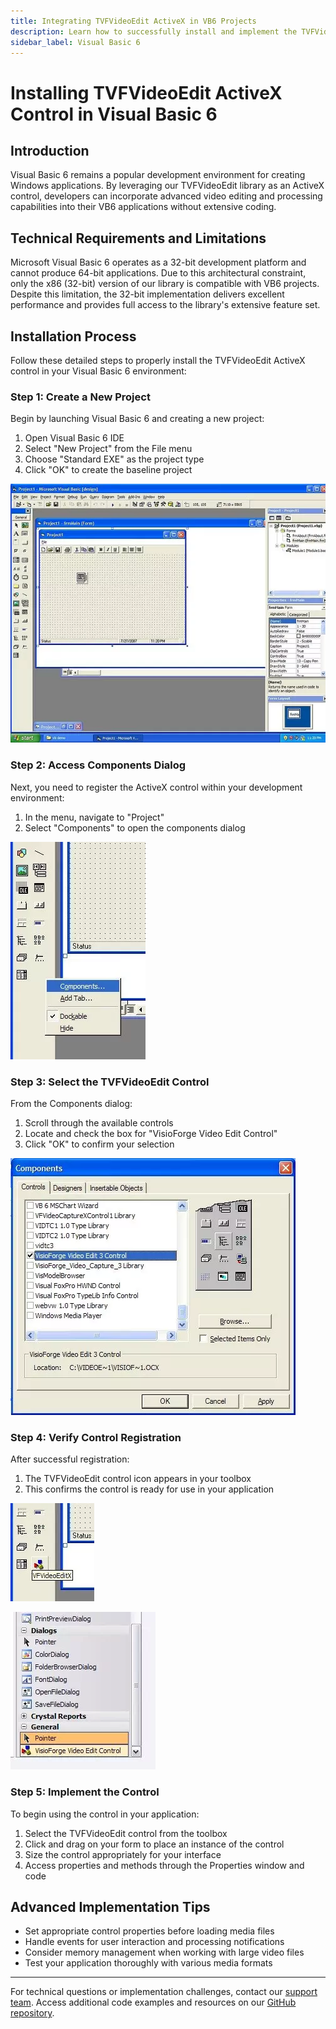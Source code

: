 ```yaml
---
title: Integrating TVFVideoEdit ActiveX in VB6 Projects
description: Learn how to successfully install and implement the TVFVideoEdit ActiveX control in Visual Basic 6 development environments. This step-by-step guide shows developers how to enhance their applications with powerful video editing capabilities.
sidebar_label: Visual Basic 6
---
```


# Installing TVFVideoEdit ActiveX Control in Visual Basic 6

## Introduction

Visual Basic 6 remains a popular development environment for creating Windows applications. By leveraging our TVFVideoEdit library as an ActiveX control, developers can incorporate advanced video editing and processing capabilities into their VB6 applications without extensive coding.

## Technical Requirements and Limitations

Microsoft Visual Basic 6 operates as a 32-bit development platform and cannot produce 64-bit applications. Due to this architectural constraint, only the x86 (32-bit) version of our library is compatible with VB6 projects. Despite this limitation, the 32-bit implementation delivers excellent performance and provides full access to the library's extensive feature set.

## Installation Process

Follow these detailed steps to properly install the TVFVideoEdit ActiveX control in your Visual Basic 6 environment:

### Step 1: Create a New Project

Begin by launching Visual Basic 6 and creating a new project:

1. Open Visual Basic 6 IDE
2. Select "New Project" from the File menu
3. Choose "Standard EXE" as the project type
4. Click "OK" to create the baseline project

![Creating a new VB6 project](vevb6_1.webp)

### Step 2: Access Components Dialog

Next, you need to register the ActiveX control within your development environment:

1. In the menu, navigate to "Project"
2. Select "Components" to open the components dialog

![Opening the Components dialog](vevb6_2.webp)

### Step 3: Select the TVFVideoEdit Control

From the Components dialog:

1. Scroll through the available controls
2. Locate and check the box for "VisioForge Video Edit Control"
3. Click "OK" to confirm your selection

![Selecting the Video Edit Control component](vevb6_3.webp)

### Step 4: Verify Control Registration

After successful registration:

1. The TVFVideoEdit control icon appears in your toolbox
2. This confirms the control is ready for use in your application

![Control added to toolbox](vevb6_4.webp)

![Control icon in toolbox](vevb6_41.webp)

### Step 5: Implement the Control

To begin using the control in your application:

1. Select the TVFVideoEdit control from the toolbox
2. Click and drag on your form to place an instance of the control
3. Size the control appropriately for your interface
4. Access properties and methods through the Properties window and code

## Advanced Implementation Tips

* Set appropriate control properties before loading media files
* Handle events for user interaction and processing notifications
* Consider memory management when working with large video files
* Test your application thoroughly with various media formats

---

For technical questions or implementation challenges, contact our [support team](https://support.visioforge.com/). Access additional code examples and resources on our [GitHub repository](https://github.com/visioforge/).
